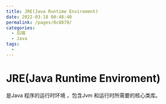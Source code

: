 ```yaml
---
title: JRE(Java Runtime Enviroment)
date: 2022-03-18 00:48:40
permalink: /pages/0c8879/
categories:
  - 后端
  - Java
tags:
  - 
---
```

# JRE(Java Runtime Enviroment)

是Java 程序的运行时环境 ，包含Jvm 和运行时所需要的核心类库。



